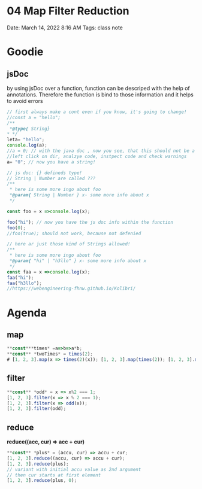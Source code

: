 # 04 Map Filter Reduction

Date: March 14, 2022 8:16 AM
Tags: class note

# Goodie

## jsDoc

by using jsDoc over a function, function can be descriped with the help of annotations. Therefore the function is bind to those information and it helps to avoid errors

```jsx
// first always make a cont even if you know, it's going to change!
//const a = "hello";
/**
 *@type{ String}
* */
leta= "hello";
console.log(a);
//a = 0; // with the java doc , now you see, that this should not be a number!
//left click on dir, analzye code, instpect code and check warnings
a= "0"; // now you have a string!

// js doc: {} defineds type!
// String | Number are called ???
/**
 * here is some more ingo about foo
 *@param{ String | Number } x- some more info about x
 */

const foo = x =>console.log(x);

foo("hi"); // now you have the js doc info within the function
foo(0);
//foo(true); should not work, because not defenied

// here ar just those kind of Strings allowed!
/**
 * here is some more ingo about foo
 *@param{ "hi" | "h3llo" } x- some more info about x
 */
const faa = x =>console.log(x);
faa("hi");
faa("h3llo");
//https://webengineering-fhnw.github.io/Kolibri/

```

# Agenda

## map

```jsx
**const***times* =a=>b=>a*b;
**const** *twoTimes* = times(2);
# [1, 2, 3].map(x => times(2)(x)); [1, 2, 3].map(times(2)); [1, 2, 3].map(twoTimes);
```

## filter

```jsx
**const** *odd* = x => x%2 === 1;
[1, 2, 3].filter(x => x % 2 === 1);
[1, 2, 3].filter(x => odd(x));
[1, 2, 3].filter(odd);
```

## reduce

**reduce((acc, cur) => acc + cur)**

```jsx
**const** *plus* = (accu, cur) => accu + cur;
[1, 2, 3].reduce((accu, cur) => accu + cur);
[1, 2, 3].reduce(plus);
// variant with initial accu value as 2nd argument
// then cur starts at first element
[1, 2, 3].reduce(plus, 0);
```